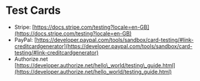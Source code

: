 # Test Cards

* Stripe: [https://docs.stripe.com/testing?locale=en-GB](https://docs.stripe.com/testing?locale=en-GB)
* PayPal: [https://developer.paypal.com/tools/sandbox/card-testing/#link-creditcardgenerator](https://developer.paypal.com/tools/sandbox/card-testing/#link-creditcardgenerator)
* Authorize.net [https://developer.authorize.net/hello\_world/testing\_guide.html](https://developer.authorize.net/hello_world/testing_guide.html)
